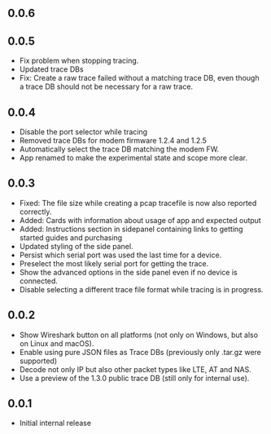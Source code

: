 ## 0.0.6

## 0.0.5
- Fix problem when stopping tracing.
- Updated trace DBs
- Fix: Create a raw trace failed without a matching trace DB,
  even though a trace DB should not be necessary for a raw trace.

## 0.0.4
- Disable the port selector while tracing
- Removed trace DBs for modem firmware 1.2.4 and 1.2.5
- Automatically select the trace DB matching the modem FW.
- App renamed to make the experimental state and scope more clear.

## 0.0.3
- Fixed: The file size while creating a pcap tracefile is now also reported
  correctly.
- Added: Cards with information about usage of app and expected output
- Added: Instructions section in sidepanel containing links to getting
  started guides and purchasing
- Updated styling of the side panel.
- Persist which serial port was used the last time for a device.
- Preselect the most likely serial port for getting the trace.
- Show the advanced options in the side panel even if no device is connected.
- Disable selecting a different trace file format while tracing is in progress.

## 0.0.2
- Show Wireshark button on all platforms (not only on Windows, but also
  on Linux and macOS).
- Enable using pure JSON files as Trace DBs (previously only .tar.gz were supported)
- Decode not only IP but also other packet types like LTE, AT and NAS.
- Use a preview of the 1.3.0 public trace DB (still only for internal use).

## 0.0.1
- Initial internal release
